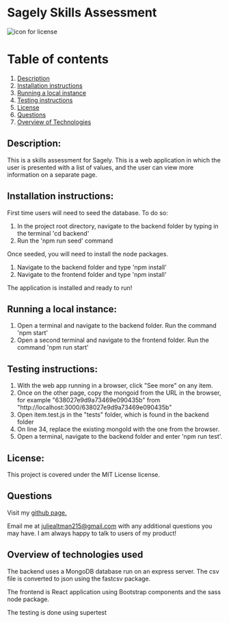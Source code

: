 
# Sagely Skills Assessment 

![icon for license](https://camo.githubusercontent.com/3ccf4c50a1576b0dd30b286717451fa56b783512/68747470733a2f2f696d672e736869656c64732e696f2f62616467652f4c6963656e73652d4d49542d79656c6c6f772e737667)

# Table of contents
1. [Description](#Description)
2. [Installation instructions](#Installation-instructions)
3. [Running a local instance](#Running-a-local-instance)
4. [Testing instructions](#Testing-instructions)
5. [License](#License)
6. [Questions](#Questions)
7. [Overview of Technologies](#Overview-of-technologies)

## Description: 
This is a skills assessment for Sagely. This is a web application in which the user is presented with a list of values, and the user can view more information on a separate page.

## Installation instructions: 
First time users will need to seed the database. To do so:
1. In the project root directory, navigate to the backend folder by typing in the terminal 'cd backend'
2. Run the 'npm run seed' command

Once seeded, you will need to install the node packages. 
1. Navigate to the backend folder and type 'npm install'
2. Navigate to the frontend folder and type 'npm install'

The application is installed and ready to run!

## Running a local instance:
1. Open a terminal and navigate to the backend folder. Run the command 'npm start'
2. Open a second terminal and navigate to the frontend folder. Run the command 'npm run start'

## Testing instructions: 
1. With the web app running in a browser, click "See more" on any item. 
2. Once on the other page, copy the mongoid from the URL in the browser, for example "638027e9d9a73469e090435b" from "http://localhost:3000/638027e9d9a73469e090435b"
3. Open item.test.js in the "tests" folder, which is found in the backend folder
4. On line 34, replace the existing mongoId with the one from the browser.
5. Open a terminal, navigate to the backend folder and enter 'npm run test'.

## License:  
This project is covered under the MIT License license.

## Questions
Visit my <a href='https://www.github.com/skolnikskolnik'>github page.</a> 

Email me at juliealtman215@gmail.com with any additional questions you may have. I am always happy to talk to users of my product!
    
## Overview of technologies used

The backend uses a MongoDB database run on an express server. The csv file is converted to json using the fastcsv package.

The frontend is React application using Bootstrap components and the sass node package. 

The testing is done using supertest